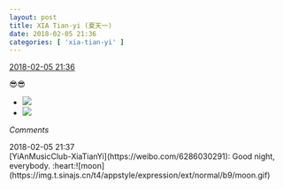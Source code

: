 ```yaml
---
layout: post
title: XIA Tian-yi (夏天一)
date: 2018-02-05 21:36
categories: [ 'xia-tian-yi' ]
---
```


<div class="weibo-info">
  <a href="https://weibo.com/6286030291/G1KHQ9y5s">2018-02-05 21:36</a>
</div>

😎😎

<!-- more -->

<ul class="weibo-pic-list-1">
  <li class="weibo-pic">
    <a href="http://wx3.sinaimg.cn/mw690/006RpxDlgy1fo5wd4vj0cj30v80v84qp.jpg"><img src="http://wx3.sinaimg.cn/thumb150/006RpxDlgy1fo5wd4vj0cj30v80v84qp.jpg"/></a>
  </li>
  <li class="weibo-pic">
    <a href="http://wx1.sinaimg.cn/mw690/006RpxDlgy1fo5wd3jr54j30v80v81kx.jpg"><img src="http://wx1.sinaimg.cn/thumb150/006RpxDlgy1fo5wd3jr54j30v80v81kx.jpg"/></a>
  </li>
</ul>

*Comments*

<div class="weibo-info">2018-02-05 21:37</div>
[YiAnMusicClub-XiaTianYi](https://weibo.com/6286030291): Good night, everybody. :heart:![moon](https://img.t.sinajs.cn/t4/appstyle/expression/ext/normal/b9/moon.gif)
